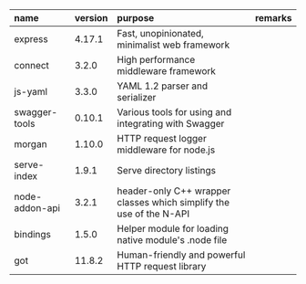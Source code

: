 | name           | version | purpose                                                      | remarks |
| :------------- | :------ | :----------------------------------------------------------- | :------ |
| express        | 4.17.1  | Fast, unopinionated, minimalist web framework                |         |
| connect        | 3.2.0   | High performance middleware framework                        |         |
| js-yaml        | 3.3.0   | YAML 1.2 parser and serializer                               |         |
| swagger-tools  | 0.10.1  | Various tools for using and integrating with Swagger         |         |
| morgan         | 1.10.0  | HTTP request logger middleware for node.js                   |         |
| serve-index    | 1.9.1   | Serve directory listings                                     |         |
| node-addon-api | 3.2.1   | header-only C++ wrapper classes which simplify the use of the N-API |         |
| bindings       | 1.5.0   | Helper module for loading native module's .node file         |         |
| got            | 11.8.2  | Human-friendly and powerful HTTP request library             |         |


